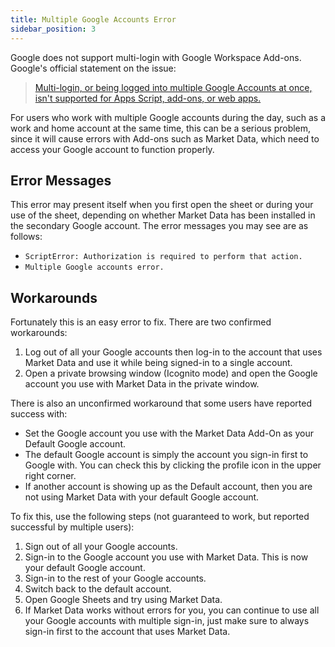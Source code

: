 ```yaml
---
title: Multiple Google Accounts Error
sidebar_position: 3
---
```


Google does not support multi-login with Google Workspace Add-ons. Google's official statement on the issue:

> [Multi-login, or being logged into multiple Google Accounts at once, isn't supported for Apps Script, add-ons, or web apps.](https://developers.google.com/apps-script/guides/projects#fix_issues_with_multiple_google_accounts)

For users who work with multiple Google accounts during the day, such as a work and home account at the same time, this can be a serious problem, since it will cause errors with Add-ons such as Market Data, which need to access your Google account to function properly.

## Error Messages

This error may present itself when you first open the sheet or during your use of the sheet, depending on whether Market Data has been installed in the secondary Google account. The error messages you may see are as follows:

- `ScriptError: Authorization is required to perform that action.`
- `Multiple Google accounts error.`

## Workarounds

Fortunately this is an easy error to fix. There are two confirmed workarounds:

1. Log out of all your Google accounts then log-in to the account that uses Market Data and use it while being signed-in to a single account. 
2. Open a private browsing window (Icognito mode) and open the Google account you use with Market Data in the private window.

There is also an unconfirmed workaround that some users have reported success with: 

- Set the Google account you use with the Market Data Add-On as your Default Google account.
- The default Google account is simply the account you sign-in first to Google with. You can check this by clicking the profile icon in the upper right corner. 
- If another account is showing up as the Default account, then you are not using Market Data with your default Google account.

To fix this, use the following steps (not guaranteed to work, but reported successful by multiple users):

1. Sign out of all your Google accounts.
2. Sign-in to the Google account you use with Market Data. This is now your default Google account.
3. Sign-in to the rest of your Google accounts.
4. Switch back to the default account.
5. Open Google Sheets and try using Market Data.
6. If Market Data works without errors for you, you can continue to use all your Google accounts with multiple sign-in, just make sure to always sign-in first to the account that uses Market Data.
